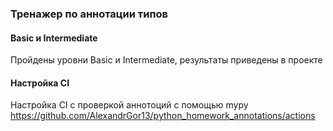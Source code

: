 ### Тренажер по аннотации типов

#### Basic и Intermediate
Пройдены уровни Basic и Intermediate, результаты приведены в проекте

#### Настройка CI
Настройка CI с проверкой аннотоций с помощью mypy
https://github.com/AlexandrGor13/python_homework_annotations/actions